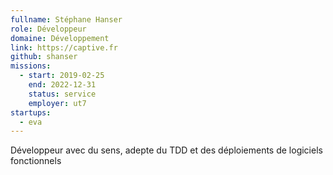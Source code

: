```yaml
---
fullname: Stéphane Hanser
role: Développeur
domaine: Développement
link: https://captive.fr
github: shanser
missions:
  - start: 2019-02-25
    end: 2022-12-31
    status: service
    employer: ut7
startups:
  - eva
---
```


Développeur avec du sens, adepte du TDD et des déploiements de logiciels fonctionnels
